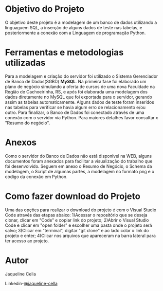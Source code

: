 # Objetivo do Projeto
O objetivo deste projeto é a modelagem de um banco de dados utilizando a linguaguem SQL, a inserção de alguns dados de teste nas tabelas, e posteriormente a conexão com a Linguagem de programação Python.

# Ferramentas e metodologias utilizadas
Para a modelagem e criação do servidor foi utilizado o Sistema Gerenciador de Banco de Dados(SGBD) **MySQL**. Na primeira fase foi elaborado um plano de negócio simulando a oferta de cursos de uma nova Faculdade na Região de Cachoeirinha, RS, e após foi elaborada uma modelagem dos dados diretamente no MySQL que foi exportada para o servidor, gerando assim as tabelas automaticamente. Alguns dados de teste foram inseridos nas tabelas para verificar se havia algum erro de relacionamento e/ou outro. Para finalizar, o Banco de Dados foi conectado através de uma conexão com o servidor via Python. Para maiores detalhes favor consultar o "Resumo do negócio".

# Anexos

Como o servidor do Banco de Dados não está disponivel na WEB, alguns documentos foram anexados para facilitar a visualização do trabalho que foi desenvolvido. Seguem em anexo o Resumo de Negócio, o Schema da modelagem, o Script de algumas partes, a modelagem no formato png e o código da conexão em Python.

# Como fazer download do Projeto

Uma das opções para realizar o download do projeto é com o Visual Studio Code através das etapas abaixo: 1)Acessar o repositório que se deseja clonar, clicar em "Code" e copiar link do projeto; 2)Abrir o Visual Studio Code e clicar em "open folder" e escolher uma pasta onde o projeto será salvo; 3)Clicar em "terminal", digitar "git clone" e ao lado colar o link do projeto e enter; 4)Clicar nos arquivos que apareceram na barra lateral para ter acesso ao projeto.

# Autor

Jaqueline Cella

Linkedin-[@jaqueline-cella](https://www.linkedin.com/in/jaqueline-cella "Linkedin Jaqueline Cella")
